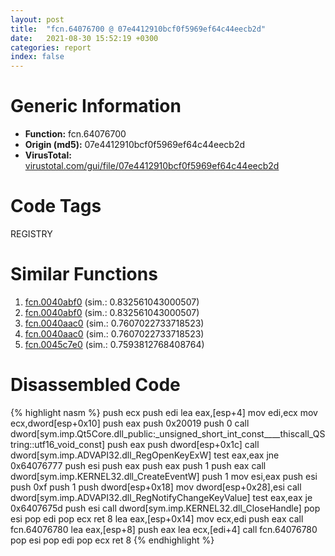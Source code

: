 ```yaml
---
layout: post
title:  "fcn.64076700 @ 07e4412910bcf0f5969ef64c44eecb2d"
date:   2021-08-30 15:52:19 +0300
categories: report
index: false
---
```


# Generic Information
- **Function:** fcn.64076700
- **Origin (md5):** 07e4412910bcf0f5969ef64c44eecb2d
- **VirusTotal:** [virustotal.com/gui/file/07e4412910bcf0f5969ef64c44eecb2d][virustotal_ref]

# Code Tags
<span class="tag" id="REGISTRY">REGISTRY</span>


# Similar Functions

1. [fcn.0040abf0][similar_1_ref] (sim.: 0.832561043000507)
2. [fcn.0040abf0][similar_2_ref] (sim.: 0.832561043000507)
3. [fcn.0040aac0][similar_3_ref] (sim.: 0.7607022733718523)
4. [fcn.0040aac0][similar_4_ref] (sim.: 0.7607022733718523)
5. [fcn.0045c7e0][similar_5_ref] (sim.: 0.7593812768408764)


# Disassembled Code

{% highlight nasm %}
push ecx
push edi
lea eax,[esp+4]
mov edi,ecx
mov ecx,dword[esp+0x10]
push eax
push 0x20019
push 0
call dword[sym.imp.Qt5Core.dll_public:_unsigned_short_int_const____thiscall_QString::utf16_void_const]
push eax
push dword[esp+0x1c]
call dword[sym.imp.ADVAPI32.dll_RegOpenKeyExW]
test eax,eax
jne 0x64076777
push esi
push eax
push eax
push 1
push eax
call dword[sym.imp.KERNEL32.dll_CreateEventW]
push 1
mov esi,eax
push esi
push 0xf
push 1
push dword[esp+0x18]
mov dword[esp+0x28],esi
call dword[sym.imp.ADVAPI32.dll_RegNotifyChangeKeyValue]
test eax,eax
je 0x6407675d
push esi
call dword[sym.imp.KERNEL32.dll_CloseHandle]
pop esi
pop edi
pop ecx
ret 8
lea eax,[esp+0x14]
mov ecx,edi
push eax
call fcn.64076780
lea eax,[esp+8]
push eax
lea ecx,[edi+4]
call fcn.64076780
pop esi
pop edi
pop ecx
ret 8
{% endhighlight %}


[similar_1_ref]: /report/fcn.0040abf0@fbf34fa6d7da2b8e1de5133a8ca34847
[similar_2_ref]: /report/fcn.0040abf0@6f11dca39a331a6e158b2810d4d8234f
[similar_3_ref]: /report/fcn.0040aac0@6f11dca39a331a6e158b2810d4d8234f
[similar_4_ref]: /report/fcn.0040aac0@fbf34fa6d7da2b8e1de5133a8ca34847
[similar_5_ref]: /report/fcn.0045c7e0@418e0921f3a9bd4f5bc0dcc59623b5a1
[virustotal_ref]: https://www.virustotal.com/gui/file/07e4412910bcf0f5969ef64c44eecb2d